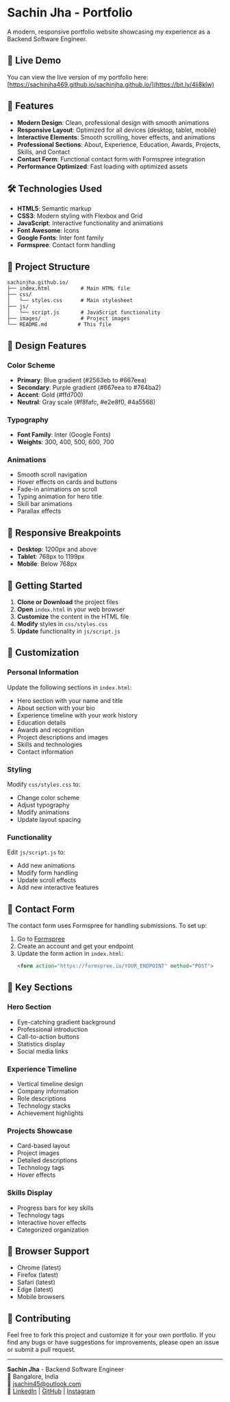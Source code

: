 # Sachin Jha - Portfolio

A modern, responsive portfolio website showcasing my experience as a Backend Software Engineer.

## 🚀 Live Demo

You can view the live version of my portfolio here: [https://sachinjha469.github.io/sachinjha.github.io/](https://bit.ly/4li8kIw)

## 🎨 Features

- **Modern Design**: Clean, professional design with smooth animations
- **Responsive Layout**: Optimized for all devices (desktop, tablet, mobile)
- **Interactive Elements**: Smooth scrolling, hover effects, and animations
- **Professional Sections**: About, Experience, Education, Awards, Projects, Skills, and Contact
- **Contact Form**: Functional contact form with Formspree integration
- **Performance Optimized**: Fast loading with optimized assets

## 🛠️ Technologies Used

- **HTML5**: Semantic markup
- **CSS3**: Modern styling with Flexbox and Grid
- **JavaScript**: Interactive functionality and animations
- **Font Awesome**: Icons
- **Google Fonts**: Inter font family
- **Formspree**: Contact form handling

## 📁 Project Structure

```
sachinjha.github.io/
├── index.html          # Main HTML file
├── css/
│   └── styles.css      # Main stylesheet
├── js/
│   └── script.js       # JavaScript functionality
├── images/             # Project images
└── README.md          # This file
```

## 🎨 Design Features

### Color Scheme
- **Primary**: Blue gradient (#2563eb to #667eea)
- **Secondary**: Purple gradient (#667eea to #764ba2)
- **Accent**: Gold (#ffd700)
- **Neutral**: Gray scale (#f8fafc, #e2e8f0, #4a5568)

### Typography
- **Font Family**: Inter (Google Fonts)
- **Weights**: 300, 400, 500, 600, 700

### Animations
- Smooth scroll navigation
- Hover effects on cards and buttons
- Fade-in animations on scroll
- Typing animation for hero title
- Skill bar animations
- Parallax effects

## 📱 Responsive Breakpoints

- **Desktop**: 1200px and above
- **Tablet**: 768px to 1199px
- **Mobile**: Below 768px

## 🚀 Getting Started

1. **Clone or Download** the project files
2. **Open** `index.html` in your web browser
3. **Customize** the content in the HTML file
4. **Modify** styles in `css/styles.css`
5. **Update** functionality in `js/script.js`

## 📝 Customization

### Personal Information
Update the following sections in `index.html`:
- Hero section with your name and title
- About section with your bio
- Experience timeline with your work history
- Education details
- Awards and recognition
- Project descriptions and images
- Skills and technologies
- Contact information

### Styling
Modify `css/styles.css` to:
- Change color scheme
- Adjust typography
- Modify animations
- Update layout spacing

### Functionality
Edit `js/script.js` to:
- Add new animations
- Modify form handling
- Update scroll effects
- Add new interactive features

## 📧 Contact Form

The contact form uses Formspree for handling submissions. To set up:

1. Go to [Formspree](https://formspree.io/)
2. Create an account and get your endpoint
3. Update the form action in `index.html`:
   ```html
   <form action="https://formspree.io/YOUR_ENDPOINT" method="POST">
   ```

## 🌟 Key Sections

### Hero Section
- Eye-catching gradient background
- Professional introduction
- Call-to-action buttons
- Statistics display
- Social media links

### Experience Timeline
- Vertical timeline design
- Company information
- Role descriptions
- Technology stacks
- Achievement highlights

### Projects Showcase
- Card-based layout
- Project images
- Detailed descriptions
- Technology tags
- Hover effects

### Skills Display
- Progress bars for key skills
- Technology tags
- Interactive hover effects
- Categorized organization

## 🔧 Browser Support

- Chrome (latest)
- Firefox (latest)
- Safari (latest)
- Edge (latest)
- Mobile browsers


## 🤝 Contributing

Feel free to fork this project and customize it for your own portfolio. If you find any bugs or have suggestions for improvements, please open an issue or submit a pull request.

---

**Sachin Jha** - Backend Software Engineer  
📍 Bangalore, India  
📧 jsachin45@outlook.com  
🔗 [LinkedIn](https://linkedin.com/in/sachin-jha/) | [GitHub](https://github.com/sachinjha469) | [Instagram](https://www.instagram.com/sachin.jhaaa/) 
